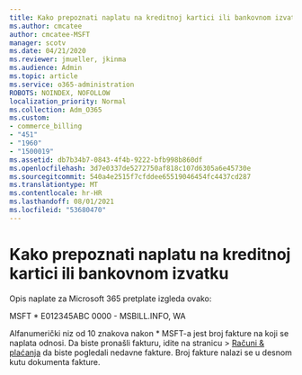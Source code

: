 ```yaml
---
title: Kako prepoznati naplatu na kreditnoj kartici ili bankovnom izvatku
ms.author: cmcatee
author: cmcatee-MSFT
manager: scotv
ms.date: 04/21/2020
ms.reviewer: jmueller, jkinma
ms.audience: Admin
ms.topic: article
ms.service: o365-administration
ROBOTS: NOINDEX, NOFOLLOW
localization_priority: Normal
ms.collection: Adm_O365
ms.custom:
- commerce_billing
- "451"
- "1960"
- "1500019"
ms.assetid: db7b34b7-0843-4f4b-9222-bfb998b860df
ms.openlocfilehash: 3d7e0337de5272750af818c107d6305a6e45730e
ms.sourcegitcommit: 540a4e2515f7cfddee65519046454fc4437cd287
ms.translationtype: MT
ms.contentlocale: hr-HR
ms.lasthandoff: 08/01/2021
ms.locfileid: "53680470"
---
```

# <a name="how-to-identify-a-charge-on-your-credit-card-or-bank-statement"></a>Kako prepoznati naplatu na kreditnoj kartici ili bankovnom izvatku

Opis naplate za Microsoft 365 pretplate izgleda ovako:
  
MSFT \* E012345ABC 0000 - MSBILL.INFO, WA
  
Alfanumerički niz od 10 znakova nakon \* MSFT-a jest broj fakture na koji se naplata odnosi. Da biste pronašli fakturu, idite na stranicu  \> [Računi & plaćanja](https://go.microsoft.com/fwlink/p/?linkid=848039) da biste pogledali nedavne fakture. Broj fakture nalazi se u desnom kutu dokumenta fakture.